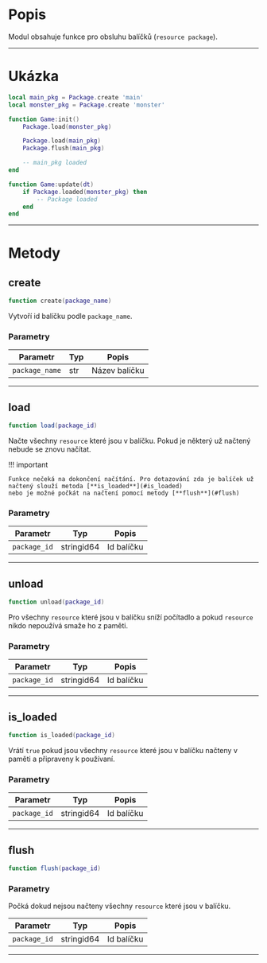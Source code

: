 # Popis

Modul obsahuje funkce pro obsluhu balíčků (`resource package`).

---

# Ukázka

```lua
local main_pkg = Package.create 'main'
local monster_pkg = Package.create 'monster'

function Game:init()
    Package.load(monster_pkg)

    Package.load(main_pkg)
    Package.flush(main_pkg)

    -- main_pkg loaded
end

function Game:update(dt)
    if Package.loaded(monster_pkg) then
        -- Package loaded
    end
end
```

---

# Metody

## create
```lua
function create(package_name)
```

Vytvoří id balíčku podle `package_name`.

### Parametry

Parametr       | Typ | Popis
---------------|-----|---------------
`package_name` | str | Název balíčku

---

## load
```lua
function load(package_id)
```

Načte všechny `resource` které jsou v balíčku. Pokud je některý už načtený nebude se znovu načítat.

!!! important

    Funkce nečeká na dokončení načítání. Pro dotazování zda je balíček už načtený slouží metoda [**is_loaded**](#is_loaded)
    nebo je možné počkát na načtení pomocí metody [**flush**](#flush)

### Parametry

Parametr     | Typ        | Popis
-------------|------------|-----------
`package_id` | stringid64 | Id balíčku

---

## unload
```lua
function unload(package_id)
```

Pro všechny `resource` které jsou v balíčku sníží počítadlo a pokud `resource` nikdo nepoužívá smaže ho z paměti.

### Parametry

Parametr     | Typ        | Popis
-------------|------------|-----------
`package_id` | stringid64 | Id balíčku

---

## is_loaded
```lua
function is_loaded(package_id)
```

Vrátí `true` pokud jsou všechny `resource` které jsou v balíčku načteny v paměti a připraveny k používaní.

### Parametry

Parametr     | Typ        | Popis
-------------|------------|-----------
`package_id` | stringid64 | Id balíčku

---

## flush
```lua
function flush(package_id)
```

### Parametry

Počká dokud nejsou načteny všechny `resource` které jsou v balíčku.

Parametr     | Typ        | Popis
-------------|------------|-----------
`package_id` | stringid64 | Id balíčku

---

